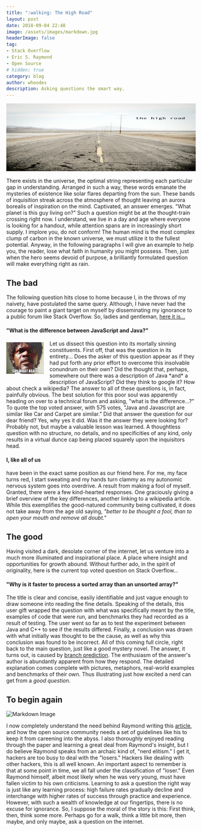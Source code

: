 ```yaml
---
title: ":walking: The High Road"
layout: post
date: 2018-09-04 22:48
image: /assets/images/markdown.jpg
headerImage: false
tag:
- Stack Overflow
- Eric S. Raymond
- Open Source
# hidden: true
category: blog
author: whoodes
description: Asking questions the smart way.
---
```


![Markdown Image](/assets/images/high-road.jpg)

There exists in the universe, the optimal string representing each particular gap in understanding.  Arranged in such a way, these words emanate the mysteries of existence like solar flares departing from the sun.  These bands of inquisition streak across the atmosphere of thought leaving an aurora borealis of inspiration on the mind.  Captivated, an answer emerges.  "What planet is this guy living on?" Such a question might be at the thought-train crossing right now.  I understand, we live in a day and age where everyone is looking for a handout, while attention spans are in increasingly short supply.  I implore you, do not conform!  The human mind is the most complex clump of carbon in the known universe, we must utilize it to the fullest potential.  Anyway, in the following paragraphs I will give an example to help you, the reader, lose what faith in humanity you might possess.  Then, just when the hero seems devoid of purpose, a brilliantly formulated question will make everything right as rain.  

## The bad
The following question hits close to home because I, in the throws of my naivety, have postulated the same query.  Although, I have never had the courage to paint a giant target on myself by disseminating my ignorance to a public forum like Stack Overflow.  So, ladies and gentleman, [here it is...](https://stackoverflow.com/questions/245062/whats-the-difference-between-javascript-and-java)
#### "What is the difference between JavaScript and Java?"
<img style="float: left; margin: 5px 15px 15px 0px;" src="/assets/images/say-what.jpg" width="100">
Let us dissect this question into its mortally sinning constituents.  First off, that was the question in its entirety...  Does the asker of this question appear as if they had put forth any prior effort to overcome this insolvable conundrum on their own? Did the thought that, perhaps, somewhere out there was a description of Java *and* a description of JavaScript?  Did they think to google it?  How about check a wikipedia?  The answer to all of these questions is, in fact, painfully obvious.  The best solution for this poor soul was apparently heading on over to a technical forum and asking, "what is the difference...?"  To quote the top voted answer, with 575 votes, "Java and Javascript are similar like Car and Carpet are similar."  Did that answer the question for our dear friend?  Yes, why yes it did.  Was it the answer they were looking for?  Probably not, but maybe a valuable lesson was learned.  A thoughtless question with no structure, no details, and no specificities of any kind, only results in a virtual dunce cap being placed squarely upon the inquisitors head.  

<br style="clear:both" />

#### I, like all of us
have been in the exact same position as our friend here.  For me, my face turns red, I start sweating and my hands turn clammy as my autonomic nervous system goes into overdrive.  A result from making a fool of myself.  Granted, there were a few kind-hearted responses.  One graciously giving a brief overview of the key differences, another linking to a wikipedia article.  While this exemplifies the good-natured community being cultivated, it does not take away from the age old saying, *"better to be thought a fool, than to open your mouth and remove all doubt."*

## The good
Having visited a dark, desolate corner of the internet, let us venture into a much more illuminated and inspirational place.  A place where insight and opportunities for growth abound.  Without further ado, in the spirit of originality, here is the current top voted question on Stack Overflow...
#### "Why is it faster to process a sorted array than an unsorted array?"
The title is clear and concise, easily identifiable and just vague enough to draw someone into reading the fine details.  Speaking of the details, this user gift wrapped the question with what was specifically meant by the title, examples of code that were run, and benchmarks they had recorded as a result of testing.  The user went so far as to test the experiment between Java and C++ to see if the results differed.  Finally, a conclusion was drawn with what initially was thought to be the cause, as well as why this conclusion was found to be incorrect.  All of this coming full circle, right back to the main question, just like a good mystery novel.  The answer, it turns out, is caused by [branch prediction](https://stackoverflow.com/questions/11227809/why-is-it-faster-to-process-a-sorted-array-than-an-unsorted-array).  The enthusiasm of the answer's author is abundantly apparent from how they respond.  The detailed explanation comes complete with pictures, metaphors, real-world examples and benchmarks of their own.  Thus illustrating just how excited a nerd can get from a *good question*.

## To begin again

![Markdown Image](https://imgs.xkcd.com/comics/questions.png)

I now completely understand the need behind Raymond writing this [article](http://www.catb.org/esr/faqs/smart-questions.html), and how the open source community needs a set of guidelines like his to keep it from careening into the abyss.  I also thoroughly enjoyed reading through the paper and learning a great deal from Raymond's insight, but I do believe Raymond speaks from an archaic kind of, "nerd elitism."  I get it, hackers are too busy to deal with the "losers."  Hackers like dealing with other hackers, this is all well known.  An important aspect to remember is that at some point in time, we all fall under the classification of "loser."  Even Raymond himself, albeit most likely when he was very young, must have fallen victim to his own criticisms.  Learning to ask a question the right way is just like any learning process: high failure rates gradually decline and interchange with higher rates of success through practice and experience.  However, with such a wealth of knowledge at our fingertips, there is no excuse for ignorance.  So, I suppose the moral of the story is this: First think, then, think some more.  Perhaps go for a walk, think a little bit more, then maybe, and only maybe, ask a question on the internet.
